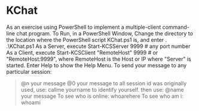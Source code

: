 # KChat
As an exercise using PowerShell to implement a multiple-client command-line chat program.
To Run, in a PowerShell Window, Change the directory to the location where the PowerShell script KChat.ps1 is, and enter
. .\KChat.ps1
As a Server, execute Start-KCSServer 9999 # any port number
As a Client, execute Start-KCSClient "RemoteHost" 9999 # or "RemoteHost:9999", where RemoteHost is the Host or IP where "Server" is started.
Enter Help to show the Help Menu.
To send your message to any particular session: 
> @n your message
> @0 your message to all
session id was originally used, use:
> callme yourname
to identify yourself.
then use:
> @name your message
To see who is online:
> whoarehere
To see who am i:
> whoami
